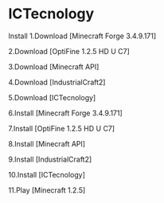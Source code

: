 # ICTecnology

Install
1.Download [Minecraft Forge 3.4.9.171]
<P>
2.Download [OptiFine 1.2.5 HD U C7]
<P>
3.Download [Minecraft API]
<P>
4.Download [IndustrialCraft2]
<P>
5.Download [ICTecnology]
<P>
6.Install [Minecraft Forge 3.4.9.171] <minecraft.jar>
<P>
7.Install [OptiFine 1.2.5 HD U C7] <minecraft.jar>
<P>
8.Install [Minecraft API] <minecraft.jar>
<P>
9.Install [IndustrialCraft2] <mods folder>
<P>
10.Install [ICTecnology] <mods folder>
<P>
11.Play [Minecraft 1.2.5]
